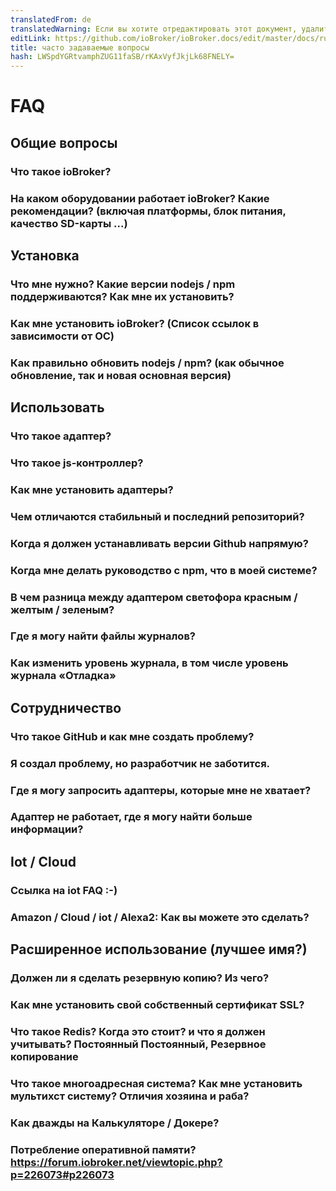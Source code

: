 ```yaml
---
translatedFrom: de
translatedWarning: Если вы хотите отредактировать этот документ, удалите поле «translationFrom», в противном случае этот документ будет снова автоматически переведен
editLink: https://github.com/ioBroker/ioBroker.docs/edit/master/docs/ru/faq/README.md
title: часто задаваемые вопросы
hash: LWSpdYGRtvamphZUG11faSB/rKAxVyfJkjLk68FNELY=
---
```

# FAQ
## Общие вопросы
### Что такое ioBroker?
### На каком оборудовании работает ioBroker? Какие рекомендации? (включая платформы, блок питания, качество SD-карты ...)
## Установка
### Что мне нужно? Какие версии nodejs / npm поддерживаются? Как мне их установить?
### Как мне установить ioBroker? (Список ссылок в зависимости от ОС)
### Как правильно обновить nodejs / npm? (как обычное обновление, так и новая основная версия)
## Использовать
### Что такое адаптер?
### Что такое js-контроллер?
### Как мне установить адаптеры?
### Чем отличаются стабильный и последний репозиторий?
### Когда я должен устанавливать версии Github напрямую?
### Когда мне делать руководство с npm, что в моей системе?
### В чем разница между адаптером светофора красным / желтым / зеленым?
### Где я могу найти файлы журналов?
### Как изменить уровень журнала, в том числе уровень журнала «Отладка»
## Сотрудничество
### Что такое GitHub и как мне создать проблему?
### Я создал проблему, но разработчик не заботится.
### Где я могу запросить адаптеры, которые мне не хватает?
### Адаптер не работает, где я могу найти больше информации?
## Iot / Cloud
### Ссылка на iot FAQ :-)
### Amazon / Cloud / iot / Alexa2: Как вы можете это сделать?
## Расширенное использование (лучшее имя?)
### Должен ли я сделать резервную копию? Из чего?
### Как мне установить свой собственный сертификат SSL?
### Что такое Redis? Когда это стоит? и что я должен учитывать? Постоянный Постоянный, Резервное копирование
### Что такое многоадресная система? Как мне установить мультихст систему? Отличия хозяина и раба?
### Как дважды на Калькуляторе / Докере?
### Потребление оперативной памяти? https://forum.iobroker.net/viewtopic.php?p=226073#p226073